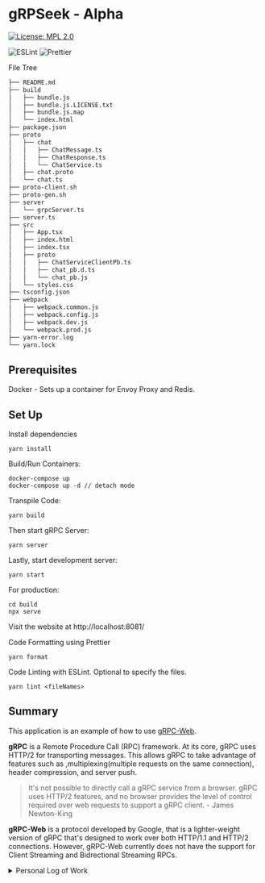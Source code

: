 # gRPSeek - Alpha

[![License: MPL 2.0](https://img.shields.io/badge/License-MPL%202.0-brightgreen.svg)](https://opensource.org/licenses/MPL-2.0)

![ESLint](https://img.shields.io/badge/ESLint-4B3263?style=for-the-badge&logo=eslint&logoColor=white)
![Prettier](https://img.shields.io/badge/prettier-1A2C34?style=for-the-badge&logo=prettier&logoColor=F7BA3E)

File Tree
```bash
├── README.md
├── build
│   ├── bundle.js
│   ├── bundle.js.LICENSE.txt
│   ├── bundle.js.map
│   └── index.html
├── package.json
├── proto
│   ├── chat
│   │   ├── ChatMessage.ts
│   │   ├── ChatResponse.ts
│   │   └── ChatService.ts
│   ├── chat.proto
│   └── chat.ts
├── proto-client.sh
├── proto-gen.sh
├── server
│   └── grpcServer.ts
├── server.ts
├── src
│   ├── App.tsx
│   ├── index.html
│   ├── index.tsx
│   ├── proto
│   │   ├── ChatServiceClientPb.ts
│   │   ├── chat_pb.d.ts
│   │   └── chat_pb.js
│   └── styles.css
├── tsconfig.json
├── webpack
│   ├── webpack.common.js
│   ├── webpack.config.js
│   ├── webpack.dev.js
│   └── webpack.prod.js
├── yarn-error.log
└── yarn.lock
```
## Prerequisites 
Docker - Sets up a container for Envoy Proxy and Redis.
## Set Up 
Install dependencies
```
yarn install
```
Build/Run Containers:
```
docker-compose up
docker-compose up -d // detach mode
```
Transpile Code:
```
yarn build 
```
Then start gRPC Server:
```
yarn server
```
Lastly, start development server:
```
yarn start
```
For production:
```
cd build
npx serve
```
Visit the website at http://localhost:8081/

Code Formatting using Prettier 
```
yarn format 
```
Code Linting with ESLint. Optional to specify the files. 
```
yarn lint <fileNames>
```

## Summary 
This application is an example of how to use [gRPC-Web](https://grpc.io/docs/platforms/web/). 

**gRPC** is a Remote Procedure Call (RPC) framework. At its core, gRPC uses HTTP/2 for transporting messages. This allows gRPC to take advantage of features such as ,multiplexing(multiple requests on the same connection), header compression, and server push. 

> It's not possible to directly call a gRPC service from a browser. gRPC uses HTTP/2 features, and no browser provides the level of control required over web requests to support a gRPC client.  - James Newton-King

**gRPC-Web** is a protocol developed by Google, that is a lighter-weight version of gRPC that's designed to work over both HTTP/1.1 and HTTP/2 connections. However, gRPC-Web currently does not have the support for Client Streaming and Bidrectional Streaming RPCs. 

<details>
  <summary>Personal Log of Work</summary>
  
- July 5th 12:08 AM
Added dependencies to compile proto files with *protoc*
```
yarn add -D @grpc/grpc-js @grpc/proto-loader protoc-gen-grpc-web ts-node typescript
```
-- yarn-error.log file appeared 

<hr>

**proto-clieint.sh**
```sh
mkdir -p ./src/proto-gen
protoc -I=. ./proto/*.proto \
  --js_out=import_style=commonjs:./src/proto-gen \
  --grpc-web_out=import_style=typescript,mode=grpcwebtext:./src/grpc-web
```
- Made a proto folder inside src/grpc-web 
- Made a proto folder inside proto-gen

>`mkdir -p ./src/proto-gen`: This command creates a directory structure for the generated protobuf code. It creates a folder named "proto-gen" inside the "./src" directory. The -p flag ensures that the command creates any necessary parent directories if they don't already exist.

>`protoc -I=. ./proto/*.proto`: This command invokes the Protocol Buffers compiler (protoc) to generate code based on the protobuf files (*.proto) located in the "./proto" directory. The -I flag specifies the include path, which is set to the current directory in this case.

> `--js_out=import_style=commonjs:./src/proto-gen`: This flag specifies the output format for the generated JavaScript code. In this case, the generated code will use the CommonJS module system, and the output directory is set to "./src/proto-gen". The --js_out flag is used for generating JavaScript code.

> `--grpc-web_out=import_style=typescript,mode=grpcwebtext:./src/grpc-web`: This flag specifies the output format for the generated gRPC-Web code. It generates TypeScript code using the specified import style and mode, and the output directory is set to "./src/grpc-web". The --grpc-web_out flag is used for generating gRPC-Web code.

<hr>
Added grpc dependencies 12:50AM
```
yarn add -D @grpc/grpc-js @grpc/proto-loader google-protobuf
```
<hr>

7/6/23 4:12PM
Added `proto-gen.sh` file. It added ts files. Seems like it added 
- TypeScript types for gRPC service definitions into the ./proto/chat folder 
The proto-gen.sh file:
```sh
#!/bin/bash
yarn proto-loader-gen-types --grpcLib=@grpc/grpc-js --outDir=proto/ proto/*.proto
```
- 

11:52PM 
- Getting an import error in grpcServer.ts file. Going to split up tsconfig.json into two places, one in the server and one in the "client"(src). 

```
yarn tsc --project server/tsconfig.json
```
-> That worked. 
- TypeScript files were able to transpile because of webpack. Webpack uses tools such as 'ts-loader' to transpile TypeScript to JavaScript, so that's why I didn't have `tsc`.
- The `tsc` command is specifically tied to the TypeScript Compiler, which is not absolutely necessary if you are using build tools. 
-> To avoid installing TypeScript globally with `tsc`, since we have TypeScript installed as a **devDependency* we can use `tsc` as a script "tsc". 
```
"tsc": "tsc"
```
> This is kinda weird but it worked lmaooo. 

  
</details>


